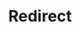 ﻿---
layout: src/layouts/Redirect.astro
title: Redirect
redirect: https://yamldoc.liuyan.wang/docs/octopus-rest-api/cli/octopus-worker-pool-dynamic-create
pubDate:  2023-01-01
navSearch: false
navSitemap: false
navMenu: false
---
